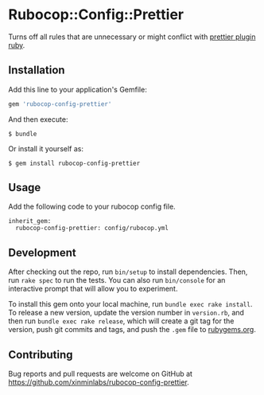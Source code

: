 # Rubocop::Config::Prettier

Turns off all rules that are unnecessary or might conflict with
[prettier plugin ruby](https://github.com/prettier/plugin-ruby).

## Installation

Add this line to your application's Gemfile:

```ruby
gem 'rubocop-config-prettier'
```

And then execute:

    $ bundle

Or install it yourself as:

    $ gem install rubocop-config-prettier

## Usage

Add the following code to your rubocop config file.

```
inherit_gem:
  rubocop-config-prettier: config/rubocop.yml
```

## Development

After checking out the repo, run `bin/setup` to install dependencies. Then, run `rake spec` to run the tests. You can also run `bin/console` for an interactive prompt that will allow you to experiment.

To install this gem onto your local machine, run `bundle exec rake install`. To release a new version, update the version number in `version.rb`, and then run `bundle exec rake release`, which will create a git tag for the version, push git commits and tags, and push the `.gem` file to [rubygems.org](https://rubygems.org).

## Contributing

Bug reports and pull requests are welcome on GitHub at https://github.com/xinminlabs/rubocop-config-prettier.
